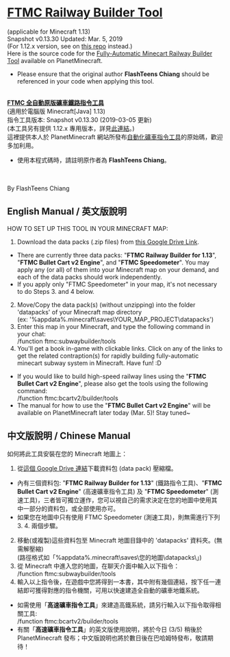 # [FTMC Railway Builder Tool](https://www.planetminecraft.com/mod/1-12-x-vanilla-mod-fully-automatic-minecart-railway-builder-tool/)
(applicable for Minecraft 1.13)<br>
Snapshot v0.13.30 Updated: Mar. 5, 2019<br>
(For 1.12.x version, see on [this repo](https://github.com/flashteens/FTMCRailBuilder) instead.)<br>
Here is the source code for the [Fully-Automatic Minecart Railway Builder Tool](https://www.planetminecraft.com/mod/1-12-x-vanilla-mod-fully-automatic-minecart-railway-builder-tool/) available on PlanetMinecraft.
* Please ensure that the original author **FlashTeens Chiang** should be referenced in your code when applying this tool.
<br>
<b><a href='https://www.planetminecraft.com/mod/1-12-x-vanilla-mod-fully-automatic-minecart-railway-builder-tool/'>FTMC 全自動原版礦車鐵路指令工具</a></b><br>
(適用於電腦版 Minecraft[Java] 1.13)<br>
指令工具版本: Snapshot v0.13.30 (2019-03-05 更新)<br>
(本工具另有提供 1.12.x 專用版本，詳見<a href='https://github.com/flashteens/FTMCRailBuilder'>此連結</a>。)<br>
這裡提供本人於 PlanetMinecraft 網站所發布<a href='https://www.planetminecraft.com/mod/1-12-x-vanilla-mod-fully-automatic-minecart-railway-builder-tool/'>自動化礦車指令工具</a>的原始碼，歡迎多加利用。

* 使用本程式碼時，請註明原作者為 <b>FlashTeens Chiang</b>。
<br>
<br>
By FlashTeens Chiang

## English Manual / 英文版說明

HOW TO SET UP THIS TOOL IN YOUR MINECRAFT MAP:
1. Download the data packs (.zip files) from [this Google Drive Link](https://drive.google.com/open?id=1EqN13Qx_NxTx00wz4j64mXb0agOAUItS).
* There are currently three data packs: "<b>FTMC Railway Builder for 1.13</b>", "<b>FTMC Bullet Cart v2 Engine</b>", and "<b>FTMC Speedometer</b>". You may apply any (or all) of them into your Minecraft map on your demand, and each of the data packs should work independently.
* If you apply only "FTMC Speedometer" in your map, it's not necessary to do Steps 3. and 4 below.
2. Move/Copy the data pack(s) (without unzipping) into the folder 'datapacks' of your Minecraft map directory<br>
   (ex: '%appdata%\.minecraft\saves\YOUR_MAP_PROJECT\datapacks\')
3. Enter this map in your Minecraft, and type the following command in your chat:<br>
   /function ftmc:subwaybuilder/tools<br>
4. You'll get a book in-game with clickable links. Click on any of the links to get the related contraption(s) for rapidly building fully-automatic minecart subway system in Minecraft. Have fun! :D
* If you would like to build high-speed railway lines using the "<b>FTMC Bullet Cart v2 Engine</b>", please also get the tools using the following command:<br>
   /function ftmc:bcartv2/builder/tools<br>
* The manual for how to use the "<b>FTMC Bullet Cart v2 Engine</b>" will be available on PlanetMinecraft later today (Mar. 5)! Stay tuned~


## 中文版說明 / Chinese Manual

如何將此工具安裝在您的 Minecraft 地圖上：
1. 從[這個 Google Drive 連結](https://drive.google.com/open?id=1EqN13Qx_NxTx00wz4j64mXb0agOAUItS)下載資料包 (data pack) 壓縮檔。
* 內有三個資料包: "<b>FTMC Railway Builder for 1.13</b>" (鐵路指令工具)、"<b>FTMC Bullet Cart v2 Engine</b>" (高速礦車指令工具) 及 "<b>FTMC Speedometer</b>" (測速工具)，三者皆可獨立運作，您可以視自己的需求決定在您的地圖中使用其中一部分的資料包，或全部使用亦可。
* 如果您在地圖中只有使用 FTMC Speedometer (測速工具)，則無需進行下列 3. 4. 兩個步驟。
2. 移動(或複製)這些資料包至 Minecraft 地圖目錄中的 'datapacks' 資料夾。(無需解壓縮)<br>
   (路徑格式如「%appdata%\.minecraft\saves\您的地圖\datapacks\」)
3. 從 Minecraft 中進入您的地圖，在聊天介面中輸入以下指令：<br>
   /function ftmc:subwaybuilder/tools<br>
4. 輸入以上指令後，在遊戲中您將得到一本書，其中附有幾個連結，按下任一連結即可獲得對應的指令機關，可用以快速建造全自動的礦車地鐵系統。
* 如需使用「<b>高速礦車指令工具</b>」來建造高鐵系統，請另行輸入以下指令取得相關工具:<br>
   /function ftmc:bcartv2/builder/tools<br>
* 有關「<b>高速礦車指令工具</b>」的英文版使用說明，將於今日 (3/5) 稍後於 PlanetMinecraft 發布；中文版說明也將於數日後在巴哈姆特發布，敬請期待！
